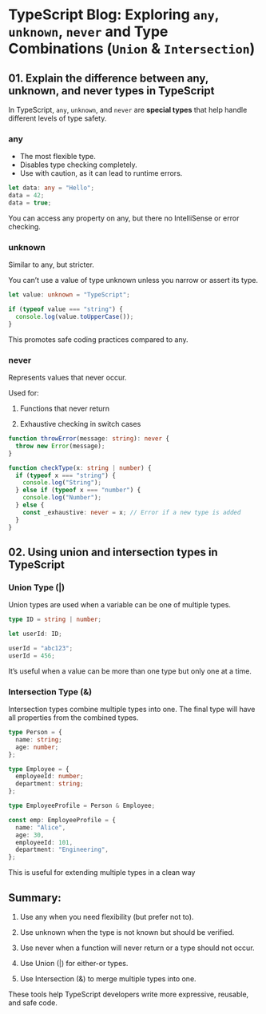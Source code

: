 # TypeScript Blog: Exploring `any`, `unknown`, `never` and Type Combinations (`Union` & `Intersection`)

## 01. Explain the difference between any, unknown, and never types in TypeScript

In TypeScript, `any`, `unknown`, and `never` are **special types** that help handle different levels of type safety.

### any

- The most flexible type.
- Disables type checking completely.
- Use with caution, as it can lead to runtime errors.

```ts
let data: any = "Hello";
data = 42;
data = true;
```

You can access any property on any, but there no IntelliSense or error checking.

### unknown

Similar to any, but stricter.

You can’t use a value of type unknown unless you narrow or assert its type.

```ts
let value: unknown = "TypeScript";

if (typeof value === "string") {
  console.log(value.toUpperCase());
}
```

This promotes safe coding practices compared to any.

### never

Represents values that never occur.

Used for:

1.  Functions that never return

2.  Exhaustive checking in switch cases

```ts
function throwError(message: string): never {
  throw new Error(message);
}

function checkType(x: string | number) {
  if (typeof x === "string") {
    console.log("String");
  } else if (typeof x === "number") {
    console.log("Number");
  } else {
    const _exhaustive: never = x; // Error if a new type is added
  }
}
```

## 02. Using union and intersection types in TypeScript

### Union Type (|)

Union types are used when a variable can be one of multiple types.

```ts
type ID = string | number;

let userId: ID;

userId = "abc123";
userId = 456;
```

It’s useful when a value can be more than one type but only one at a time.

### Intersection Type (&)

Intersection types combine multiple types into one. The final type will have all properties from the combined types.

```ts
type Person = {
  name: string;
  age: number;
};

type Employee = {
  employeeId: number;
  department: string;
};

type EmployeeProfile = Person & Employee;

const emp: EmployeeProfile = {
  name: "Alice",
  age: 30,
  employeeId: 101,
  department: "Engineering",
};
```

This is useful for extending multiple types in a clean way

## Summary:

1.  Use any when you need flexibility (but prefer not to).

2.  Use unknown when the type is not known but should be verified.

3.  Use never when a function will never return or a type should not occur.

4.  Use Union (|) for either-or types.

5.  Use Intersection (&) to merge multiple types into one.

These tools help TypeScript developers write more expressive, reusable, and safe code.
